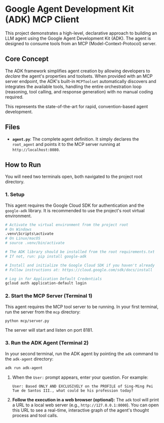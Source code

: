 # Google Agent Development Kit (ADK) MCP Client

This project demonstrates a high-level, declarative approach to building an LLM agent using the Google Agent Development Kit (ADK). The agent is designed to consume tools from an MCP (Model-Context-Protocol) server.

## Core Concept

The ADK framework simplifies agent creation by allowing developers to *declare* the agent's properties and toolsets. When provided with an MCP server endpoint, the ADK's built-in `MCPToolset` automatically discovers and integrates the available tools, handling the entire orchestration loop (reasoning, tool calling, and response generation) with no manual coding required.

This represents the state-of-the-art for rapid, convention-based agent development.

## Files

- **`agent.py`**: The complete agent definition. It simply declares the `root_agent` and points it to the MCP server running at `http://localhost:8080`.

## How to Run

You will need two terminals open, both navigated to the project root directory.

### 1. Setup
This agent requires the Google Cloud SDK for authentication and the `google-adk` library. It is recommended to use the project's root virtual environment.

```bash
# Activate the virtual environment from the project root
# On Windows
.venv\Scripts\activate
# On Linux/macOS
# source .venv/bin/activate

# The ADK library should be installed from the root requirements.txt
# If not, run: pip install google-adk

# Install and initialize the Google Cloud SDK if you haven't already
# Follow instructions at: https://cloud.google.com/sdk/docs/install

# Log in for Application Default Credentials
gcloud auth application-default login
```

### 2. Start the MCP Server (Terminal 1)
This agent requires the MCP tool server to be running. In your first terminal, run the server from the `mcp` directory:
```bash
python mcp/server.py
```
The server will start and listen on port 8181.

### 3. Run the ADK Agent (Terminal 2)
In your second terminal, run the ADK agent by pointing the `adk` command to the `adk-agent` directory:
```bash
adk run adk-agent
```

1.  When the `User:` prompt appears, enter your question. For example:
    ```
    User: Based ONLY AND EXCLUSIVELY on the PROFILE of Sing-Ming Pei Tue de Santos III., what could be his profession today?
    ```

2.  **Follow the execution in a web browser (optional):** The `adk` tool will print a URL to a local web server (e.g., `http://127.0.0.1:8000`). You can open this URL to see a real-time, interactive graph of the agent's thought process and tool calls.
